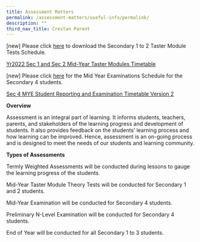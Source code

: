```yaml
---
title: Assessment Matters
permalink: /assessment-matters/useful-info/permalink/
description: ""
third_nav_title: Crestan Parent
---
```

\[new\] Please click [here](/files/Yr2022%20Sec%201%20and%20Sec%202%20Mid-Year%20Taster%20Modules%20Timetable.pdf) to download the Secondary 1 to 2 Taster Module Tests Schedule.

[Yr2022 Sec 1 and Sec 2 Mid-Year Taster Modules Timetable](/files/Yr2022%20Sec%201%20and%20Sec%202%20Mid-Year%20Taster%20Modules%20Timetable.pdf)

\[new\] Please click [here](/files/Sec%204%20MYE%20Student%20Reporting%20and%20Examination%20Timetable%20Version%202.pdf) for the Mid Year Examinations Schedule for the Secondary 4 students.

[Sec 4 MYE Student Reporting and Examination Timetable Version 2](/files/Sec%204%20MYE%20Student%20Reporting%20and%20Examination%20Timetable%20Version%202.pdf)


**Overview**

Assessment is an integral part of learning. It informs students, teachers, parents, and stakeholders of the learning progress and development of students. It also provides feedback on the students’ learning process and how learning can be improved. Hence, assessment is an on-going process and is designed to meet the needs of our students and learning community.

**Types of Assessments**

Termly Weighted Assessments will be conducted during lessons to gauge the learning progress of the students.

Mid-Year Taster Module Theory Tests will be conducted for Secondary 1 and 2 students.

Mid-Year Examination will be conducted for Secondary 4 students.

Preliminary N-Level Examination will be conducted for Secondary 4 students.

End of Year will be conducted for all Secondary 1 to 3 students.